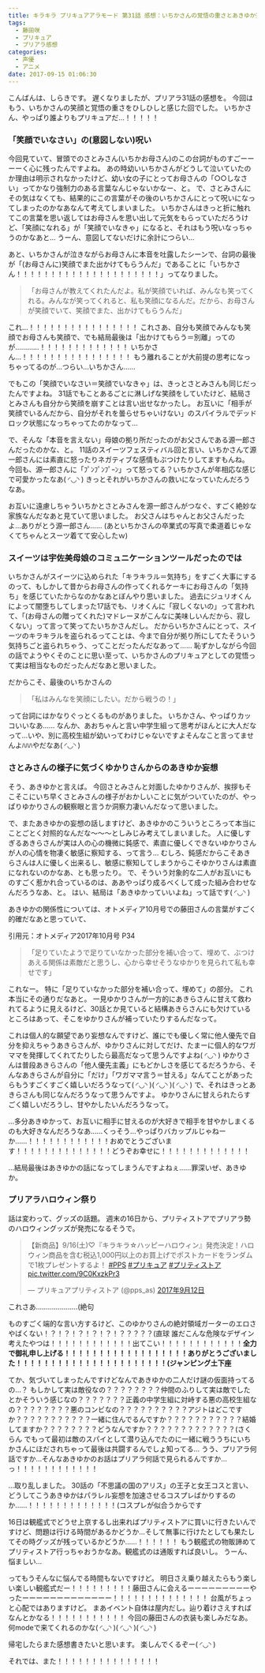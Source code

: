 ```yaml
---
title: キラキラ プリキュアアラモード 第31話 感想：いちかさんの覚悟の重さとあきゆか妄想
tags:
  - 藤田咲
  - プリキュア
  - プリアラ感想
categories:
  - 声優
  - アニメ
date: 2017-09-15 01:06:30
---
```


こんばんは、しらきです。
遅くなりましたが、プリアラ31話の感想を。
今回はもう、いちかさんの笑顔と覚悟の重さをひしひしと感じた回でした。
いちかさん、やっぱり誰よりもプリキュアだ…！！！！！
<!-- more -->

### 「笑顔でいなさい」の(意図しない)呪い

今回見ていて、冒頭でのさとみさん(いちかお母さん)のこの台詞がものすごーーーーく心に残ったんですよね。
あの時幼いいちかさんがどうして泣いていたのか理由は明示されなかったけど、幼い女の子にとってお母さんの「○○しなさい」ってかなり強制力のある言葉なんじゃないかなー、と。
で、さとみさんにその気はなくても、結果的にこの言葉がその後のいちかさんにとって呪いになってしまったのかなあなんて考えてしまいました。
いちかさんはきっと折に触れてこの言葉を思い返してはお母さんを思い出して元気をもらっていただろうけど、「笑顔になれる」が「笑顔でいなきゃ」になると、それはもう呪いなっちゃうのかなあと…
うーん、意図してないだけに余計につらい…

あと、いちかさんが泣きながらお母さんに本音を吐露したシーンで、台詞の最後が「(お母さんに)笑顔でまた出かけてもらうんだ」であることに「いちかさん！！！！！！！！！！！！！！！！！！！！！」ってなりました。

> 「お母さんが教えてくれたんだよ。私が笑顔でいれば、みんなも笑ってくれる。みんなが笑ってくれると、私も笑顔になるんだ。だから、お母さんが笑顔でいて、笑顔でまた、出かけてもらうんだ」

これ…！！！！！！！！！！！！！！！！
これさあ、自分も笑顔でみんなも笑顔でお母さんも笑顔で、でも結局最後は「出かけてもらう＝別離」ってのが…………！！！！！！！！！！！！！
いちかさん…！！！！！！！！！！！！！！！！
もう離れることが大前提の思考になっちゃってるのが…つらい…いちかさん……

でもこの「笑顔でいなさい＝笑顔でいなきゃ」は、きっとさとみさんも同じだったんですよね。
31話でもことあるごとに淋しげな笑顔をしていたけど、結局さとみさんも自分から笑顔を崩すことは言い出せなかったし。
お互いに「相手が笑顔でいるんだから、自分がそれを曇らせちゃいけない」のスパイラルでデッドロック状態になっちゃってたのかなって…

で、そんな「本音を言えない」母娘の拠り所だったのがお父さんである源一郎さんだったのかな、と。
11話のスイーツフェスティバル回と言い、いちかさんて源一郎さんには素直に怒ったりネガティブな感情もぶつけたりしてますもんね。
今回も、源一郎さんに「ﾌﾟﾝﾌﾟﾝﾌﾟｰﾝ」って怒ってる？いちかさんが年相応な感じで可愛かったなあ( ◜◡◝ )
きっとそれがいちかさんの救いになっていたんだろうなあ。

お互いに遠慮しちゃういちかとさとみさんを源一郎さんがつなぐ、すごく絶妙な家族なんだなあと見ていて思いました。
お父さんはちゃんとお父さんだったよ…ありがとう源一郎さん……
(あといちかさんの卒業式の写真で柔道着じゃなくてちゃんとスーツ着てて安心したｗ)

### スイーツは宇佐美母娘のコミュニケーションツールだったのでは

いちかさんがスイーツに込められた「キラキラル＝気持ち」をすごく大事にするのって、もしかして昔からお母さんの作ってくれるケーキにお母さんの「気持ち」を感じていたからなのかなあとぼんやり思いました。
過去にジュリオくんによって闇堕ちしてしまった17話でも、リオくんに「寂しくないの」って言われて、「(お母さんの贈ってくれた)マドレーヌがこんなに美味しいんだから、寂しくない」って言って笑ってたいちかさんだし。
だからいちかさんにとって、スイーツのキラキラルを盗られるってことは、今まで自分が拠り所にしてたそういう気持ちごと盗られちゃう、ってことだったんだなあって……
恥ずかしながら今回の話でようやくそのことに思い至って、いちかさんのプリキュアとしての覚悟って実は相当なものだったんだなあと思いました。

だからこそ、最後のいちかさんの

> 「私はみんなを笑顔にしたい。だから戦うの！」

って台詞にはかなりぐっとくるものがありました。
いちかさん、やっぱりカッコいいなあ……
なんか、あおちゃんと言い中学生組って思考がほんとに大人だなって…いや、別に高校生組が幼いってわけじゃないですよそんなこと言ってませんよﾊﾊﾊやだなあ( ◜◡◝ )

### さとみさんの様子に気づくゆかりさんからのあきゆか妄想

そう、あきゆかと言えば。
今回さとみさんと対面したゆかりさんが、挨拶もそこそこにいち早くさとみさんの様子がおかしいことに気がついていたのが、やっぱりゆかりさんの観察眼と言うか洞察力凄いんだなって思いました。

で、またあきゆかの妄想の話しますけど、あきゆかのこういうところって本当にことごとく対照的なんだな～～～としみじみ考えてしまいました。
人に優しすぎるあきらさんが実は人の心の機微に鈍感で、素直に優しくできないゆかりさんが人の心情を物凄く敏感に察知する、って言う…
むしろ、鈍感だからこそあきらさんは人に優しく出来るし、敏感に察知してしまうからこそゆかりさんは素直になれないのかなあ、とも思ったり。
で、そういう対象的な二人がお互いにものすごく惹かれ合っているのは、ああやっぱり成るべくして成った組み合わせなんだろうなあ、と。
はい、結局は「あきゆかっていいよね」って話です( ◜◡◝ )

あきゆかの関係性については、オトメディア10月号での藤田さんの言葉がすごく的確だなあと思っていて、

引用元：オトメディア2017年10月号 P34

> 「足りていたようで足りていなかった部分を補い合って、埋めて、ぶつけあえる関係は素敵だと思うし、心から幸せそうなゆかりを見られて私も幸せです」

これなー。
特に「足りていなかった部分を補い合って、埋めて」の部分。
これ本当にその通りだなあと。
一見ゆかりさんが一方的にあきらさんに甘えて救われてるように見えるけど、30話とか見ていると結構あきらさんにも欠けているところはあって、そこをゆかりさんが補っていたりするんだなって。

これは個人的な願望であり妄想なんですけど、誰にでも優しく常に他人優先で自分を抑えちゃうあきらさんが、ゆかりさんに対してだけ、たまーに個人的なワガママを発揮してくれてたりしたら最高だなって思うんですよね( ◜◡◝ )
ゆかりさんは普段あきらさんの「他人優先主義」にもどかしさを感じてるだろうから、そんなあきらさんが自分に「だけ」「ワガママ言う＝甘える」なんてことがあったらもうすごくすごく嬉しいだろうなって( ◜◡◝ )( ◜◡◝ )( ◜◡◝ )
で、それはきっとあきらさんも同じなんだろうなって思うんですよ。
ゆかりさんに甘えられたらすごく嬉しいだろうし、甘やかしたいんだろうなって。

…多分あきゆかって、お互いに相手に甘えるのが大好きで相手を甘やかしまくるのも大好きなんだろうなあ……くっそう…やっぱりバカップルじゃねーか……！！！！！！！！！！！！おめでとうございます！！！！！！！！！！！！！！どうぞお幸せに！！！！！！！！！！！！！

…結局最後はあきゆかの話になってしまうんですよねぇ……罪深いぜ、あきゆか。

### プリアラハロウィン祭り

話は変わって、グッズの話題。
週末の16日から、プリティストアでプリアラ勢のハロウィングッズが発売になるそうで。

<blockquote class="twitter-tweet" data-lang="ja"><p lang="ja" dir="ltr">【新商品】9/16(土)♡『キラキラ☆ハッピーハロウィン』発売決定！ハロウィン商品を含む税込1,000円以上のお買上げでポストカードをランダムで1枚プレゼントするよ！ <a href="https://twitter.com/hashtag/PPS?src=hash">#PPS</a> <a href="https://twitter.com/hashtag/%E3%83%97%E3%83%AA%E3%82%AD%E3%83%A5%E3%82%A2?src=hash">#プリキュア</a> <a href="https://twitter.com/hashtag/%E3%83%97%E3%83%AA%E3%83%86%E3%82%A3%E3%82%B9%E3%83%88%E3%82%A2?src=hash">#プリティストア</a> <a href="https://t.co/9C0KxzkPr3">pic.twitter.com/9C0KxzkPr3</a></p>&mdash; プリキュアプリティストア (@pps_as) <a href="https://twitter.com/pps_as/status/907500912414879745">2017年9月12日</a></blockquote>
<script async src="//platform.twitter.com/widgets.js" charset="utf-8"></script>

これさあ…………………(絶句

ものすごく端的な言い方するけど、このゆかりさんの絶対領域ガーターのエロさやばくない！？！？！？！？！？！？？？？？(直球
誰だこんな危険なデザイン考えたやつは！！！！！！！！！！！！出てこい！！！！！！！！！！！！**全力で御礼申し上げる！！！！！！！！！！！！！！！！！！ありがとうございました！！！！！！！！！！！！！！！！！！！！！！(ジャンピング土下座**

てか、気づいてしまったんですけどなんであきゆかの二人だけ謎の仮面持ってるの…？
もしかして実は敵役なの？？？？？？？？仲間のふりして実は敵でしたとかそういう感じなの？？？？？？？正義の中学生組に対峙する悪の高校生組なの？？？？？？？？悪のコンビなの？？？？？？？？？？アジトはどこですか？？？？？？？？？？？一緒に住んでるんですか？？？？？？？？？？？結婚してますか？？？？？？？？どうなんですか？？？？？？？？？？？？？(さくらん
でもって最初は敵のスパイとして潜り込んでたのに一緒に戦ううちにいちかさんにほだされちゃって最後は共闘するんでしょ知ってる…
うう、プリアラ何話ですか…そんなあきゆかのお話はプリアラ何話で見られるんですか…っ！！！！！！！！！！！！

…取り乱しました。
30話の「不思議の国のアリス」の王子と女王コスと言い、どうしてこうあきゆかはパラレル妄想を加速させるコスプレばかりするのか……！！！！！！！！！！！！！(コスプレが似合うからです

16日は観艦式でどうせ上京するし出来ればプリティストアに買いに行きたいんですけど、問題は行ける時間があるかどうか…そして無事に行けたとしても果たしてその時グッズが残っているかどうか……！！！！！！
もう観艦式の物販諦めてプリティストア行っちゃおうかなあ。観艦式のは通販すれば良いし。
うーん、悩ましい…

ってもうそんなに悩んでる時間もないですけど。
明日さえ乗り越えたらもう楽しい楽しい観艦式だー！！！！！！！！！藤田さんに会えるーーーーーーーーーやったーーーーーーーーーーーーー！！！！！！！！！！！！！！
台風がちょっと心配ではありますけど。
まあイベント自体は屋内だし。辿り着けさえすればなんとかなる！！！！！！！！！！！
今回の藤田さんの衣装も楽しみだなあ。何modeで来てくれるのかな( ◜◡◝ )( ◜◡◝ )( ◜◡◝ )

帰宅したらまた感想書きたいと思います。
楽しんでくるぞー( ◜◡◝ )

それでは、また！！！！！！！！！！！！！！！
